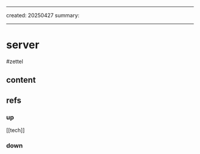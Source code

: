 ___
created: 20250427
summary:
___

# server

#zettel

## content

## refs

### up

[[tech]]

### down
